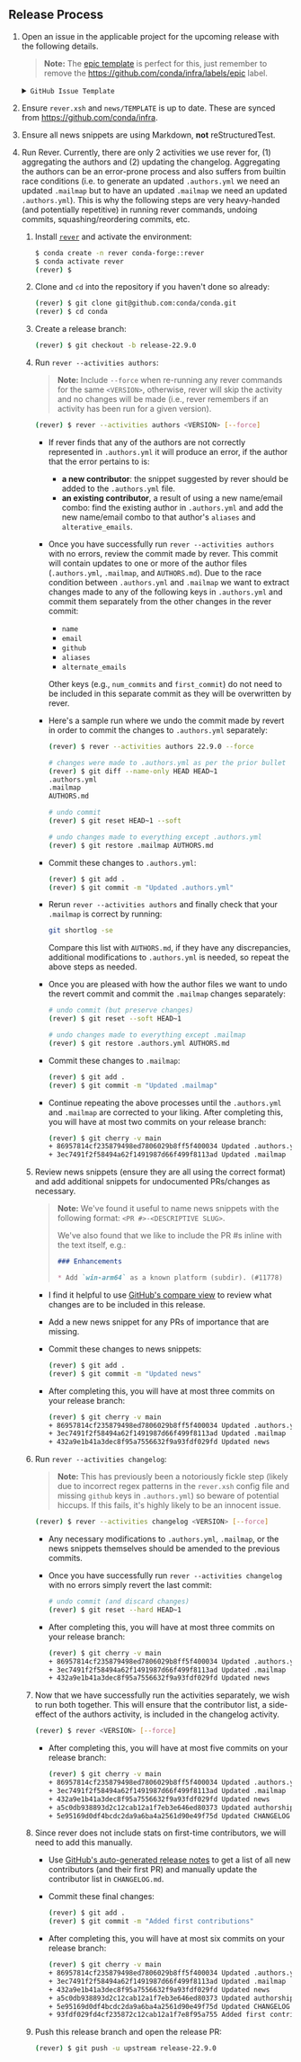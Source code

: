 <!-- These docs are updated and synced from https://github.com/conda/infra -->

## Release Process

[epic template]: issues/new?assignees=&labels=epic&template=epic.yml
[rever docs]: https://regro.github.io/rever-docs
[compare]: compare
[release notes]: releases/new

1. Open an issue in the applicable project for the upcoming release with the following details.

    > **Note:**
    > The [epic template][epic template] is perfect for this, just remember to remove the https://github.com/conda/infra/labels/epic label.

    <details>
    <summary><code>GitHub Issue Template</code></summary>

    ```markdown
    ### Summary

    Placeholder for `conda 22.9.0` release.

    ### Tasks

    [milestone]: https://github.com/conda/conda/milestone/56
    [releases]: https://github.com/conda/conda/releases
    [main]: https://github.com/AnacondaRecipes/conda-feedstock
    [conda-forge]: https://github.com/conda-forge/conda-feedstock

    - [ ] [Complete outstanding PRs][milestone]
    - [ ] Create release PR
        - See release process https://github.com/conda/infra/issues/541
    - [ ] [Publish Release][releases]
    - [ ] Create/update `22.9.x` branch
    - [ ] Feedstocks
        - [ ] Bump version [Anaconda's main][main]
        - [ ] Bump version [conda-forge][conda-forge]
        - Link any other feedstock PRs that are necessary
    - [ ] Handoff to the Anaconda packaging team
    - [ ] Announce release
        - [ ] Slack
        - [ ] Twitter
    ```

    </details>


2. Ensure `rever.xsh` and `news/TEMPLATE` is up to date. These are synced from https://github.com/conda/infra.

3. Ensure all news snippets are using Markdown, **not** reStructuredTest.

4. Run Rever. Currently, there are only 2 activities we use rever for, (1) aggregating the authors and (2) updating the changelog. Aggregating the authors can be an error-prone process and also suffers from builtin race conditions (i.e. to generate an updated `.authors.yml` we need an updated `.mailmap` but to have an updated `.mailmap` we need an updated `.authors.yml`). This is why the following steps are very heavy-handed (and potentially repetitive) in running rever commands, undoing commits, squashing/reordering commits, etc.

    1. Install [`rever`][rever docs] and activate the environment:

        ```bash
        $ conda create -n rever conda-forge::rever
        $ conda activate rever
        (rever) $
        ```

    2. Clone and `cd` into the repository if you haven't done so already:

        ```bash
        (rever) $ git clone git@github.com:conda/conda.git
        (rever) $ cd conda
        ```

    2. Create a release branch:

        ```bash
        (rever) $ git checkout -b release-22.9.0
        ```

    2. Run `rever --activities authors`:

        > **Note:**
        > Include `--force` when re-running any rever commands for the same `<VERSION>`, otherwise, rever will skip the activity and no changes will be made (i.e., rever remembers if an activity has been run for a given version).

        ```bash
        (rever) $ rever --activities authors <VERSION> [--force]
        ```

        - If rever finds that any of the authors are not correctly represented in `.authors.yml` it will produce an error, if the author that the error pertains to is:
            - **a new contributor**: the snippet suggested by rever should be added to the `.authors.yml` file.
            - **an existing contributor**, a result of using a new name/email combo: find the existing author in `.authors.yml` and add the new name/email combo to that author's `aliases` and `alterative_emails`.

        - Once you have successfully run `rever --activities authors` with no errors, review the commit made by rever. This commit will contain updates to one or more of the author files (`.authors.yml`, `.mailmap`, and `AUTHORS.md`). Due to the race condition between `.authors.yml` and `.mailmap` we want to extract changes made to any of the following keys in `.authors.yml` and commit them separately from the other changes in the rever commit:
            -  `name`
            -  `email`
            -  `github`
            -  `aliases`
            -  `alternate_emails`

          Other keys (e.g., `num_commits` and `first_commit`) do not need to be included in this separate commit as they will be overwritten by rever.

        - Here's a sample run where we undo the commit made by revert in order to commit the changes to `.authors.yml` separately:

            ```bash
            (rever) $ rever --activities authors 22.9.0 --force

            # changes were made to .authors.yml as per the prior bullet
            (rever) $ git diff --name-only HEAD HEAD~1
            .authors.yml
            .mailmap
            AUTHORS.md

            # undo commit
            (rever) $ git reset HEAD~1 --soft

            # undo changes made to everything except .authors.yml
            (rever) $ git restore .mailmap AUTHORS.md
            ```

        - Commit these changes to `.authors.yml`:

            ```bash
            (rever) $ git add .
            (rever) $ git commit -m "Updated .authors.yml"
            ```

        - Rerun `rever --activities authors` and finally check that your `.mailmap` is correct by running:

            ```bash
            git shortlog -se
            ```

          Compare this list with `AUTHORS.md`, if they have any discrepancies, additional modifications to `.authors.yml` is needed, so repeat the above steps as needed.

        - Once you are pleased with how the author files we want to undo the revert commit and commit the `.mailmap` changes separately:

            ```bash
            # undo commit (but preserve changes)
            (rever) $ git reset --soft HEAD~1

            # undo changes made to everything except .mailmap
            (rever) $ git restore .authors.yml AUTHORS.md
            ```

        - Commit these changes to `.mailmap`:

            ```bash
            (rever) $ git add .
            (rever) $ git commit -m "Updated .mailmap"
            ```

        - Continue repeating the above processes until the `.authors.yml` and `.mailmap` are corrected to your liking. After completing this, you will have at most two commits on your release branch:

            ```bash
            (rever) $ git cherry -v main
            + 86957814cf235879498ed7806029b8ff5f400034 Updated .authors.yml
            + 3ec7491f2f58494a62f1491987d66f499f8113ad Updated .mailmap
            ```


    4. Review news snippets (ensure they are all using the correct format) and add additional snippets for undocumented PRs/changes as necessary.

        > **Note:**
        > We've found it useful to name news snippets with the following format: `<PR #>-<DESCRIPTIVE SLUG>`.
        >
        > We've also found that we like to include the PR #s inline with the text itself, e.g.:
        >
        > ```markdown
        > ### Enhancements
        >
        > * Add `win-arm64` as a known platform (subdir). (#11778)
        > ```

        - I find it helpful to use [GitHub's compare view][compare] to review what changes are to be included in this release.

        - Add a new news snippet for any PRs of importance that are missing.

        - Commit these changes to news snippets:

            ```bash
            (rever) $ git add .
            (rever) $ git commit -m "Updated news"
            ```

        - After completing this, you will have at most three commits on your release branch:

            ```bash
            (rever) $ git cherry -v main
            + 86957814cf235879498ed7806029b8ff5f400034 Updated .authors.yml
            + 3ec7491f2f58494a62f1491987d66f499f8113ad Updated .mailmap
            + 432a9e1b41a3dec8f95a7556632f9a93fdf029fd Updated news
            ```

    5. Run `rever --activities changelog`:

        > **Note:**
        > This has previously been a notoriously fickle step (likely due to incorrect regex patterns in the `rever.xsh` config file and missing `github` keys in `.authors.yml`) so beware of potential hiccups. If this fails, it's highly likely to be an innocent issue.

        ```bash
        (rever) $ rever --activities changelog <VERSION> [--force]
        ```

        - Any necessary modifications to `.authors.yml`, `.mailmap`, or the news snippets themselves should be amended to the previous commits.

        - Once you have successfully run `rever --activities changelog` with no errors simply revert the last commit:

            ```bash
            # undo commit (and discard changes)
            (rever) $ git reset --hard HEAD~1
            ```

        - After completing this, you will have at most three commits on your release branch:

            ```bash
            (rever) $ git cherry -v main
            + 86957814cf235879498ed7806029b8ff5f400034 Updated .authors.yml
            + 3ec7491f2f58494a62f1491987d66f499f8113ad Updated .mailmap
            + 432a9e1b41a3dec8f95a7556632f9a93fdf029fd Updated news
            ```

    6. Now that we have successfully run the activities separately, we wish to run both together. This will ensure that the contributor list, a side-effect of the authors activity, is included in the changelog activity.

        ```bash
        (rever) $ rever <VERSION> [--force]
        ```

        - After completing this, you will have at most five commits on your release branch:

            ```bash
            (rever) $ git cherry -v main
            + 86957814cf235879498ed7806029b8ff5f400034 Updated .authors.yml
            + 3ec7491f2f58494a62f1491987d66f499f8113ad Updated .mailmap
            + 432a9e1b41a3dec8f95a7556632f9a93fdf029fd Updated news
            + a5c0db938893d2c12cab12a1f7eb3e646ed80373 Updated authorship for 22.9.0
            + 5e95169d0df4bcdc2da9a6ba4a2561d90e49f75d Updated CHANGELOG for 22.9.0
            ```

    7. Since rever does not include stats on first-time contributors, we will need to add this manually.

        - Use [GitHub's auto-generated release notes][release notes] to get a list of all new contributors (and their first PR) and manually update the contributor list in `CHANGELOG.md`.

        - Commit these final changes:

            ```bash
            (rever) $ git add .
            (rever) $ git commit -m "Added first contributions"
            ```

        - After completing this, you will have at most six commits on your release branch:

            ```bash
            (rever) $ git cherry -v main
            + 86957814cf235879498ed7806029b8ff5f400034 Updated .authors.yml
            + 3ec7491f2f58494a62f1491987d66f499f8113ad Updated .mailmap
            + 432a9e1b41a3dec8f95a7556632f9a93fdf029fd Updated news
            + a5c0db938893d2c12cab12a1f7eb3e646ed80373 Updated authorship for 22.9.0
            + 5e95169d0df4bcdc2da9a6ba4a2561d90e49f75d Updated CHANGELOG for 22.9.0
            + 93fdf029fd4cf235872c12cab12a1f7e8f95a755 Added first contributions
            ```

    8. Push this release branch and open the release PR:

        ```bash
        (rever) $ git push -u upstream release-22.9.0
        ```

